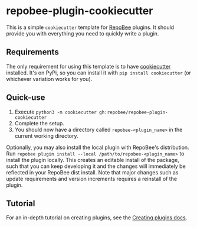 # repobee-plugin-cookiecutter
This is a simple `cookiecutter` template for
[RepoBee](https://github.com/repobee/repobee) plugins. It should provide you
with everything you need to quickly write a plugin.

## Requirements
The only requirement for using this template is to have
[cookiecutter](https://github.com/audreyr/cookiecutter) installed. It's on PyPi,
so you can install it with `pip install cookiecutter` (or whichever variation
works for you).

## Quick-use
1. Execute `python3 -m cookiecutter gh:repobee/repobee-plugin-cookiecutter`
2. Complete the setup.
3. You should now have a directory called `repobee-<plugin_name>` in the
   current working directory.

Optionally, you may also install the local plugin with RepoBee's distribution.
Run `repobee plugin install --local /path/to/repobee-<plugin_name>` to install
the plugin locally. This creates an editable install of the package, such that
you can keep developing it and the changes will immediately be reflected in
your RepoBee dist install. Note that major changes such as update requirements
and version increments requires a reinstall of the plugin.

## Tutorial
For an in-depth tutorial on creating plugins, see the
[Creating plugins docs](https://repobee.readthedocs.io/en/latest/repobee_plug/creating_plugins.html).
